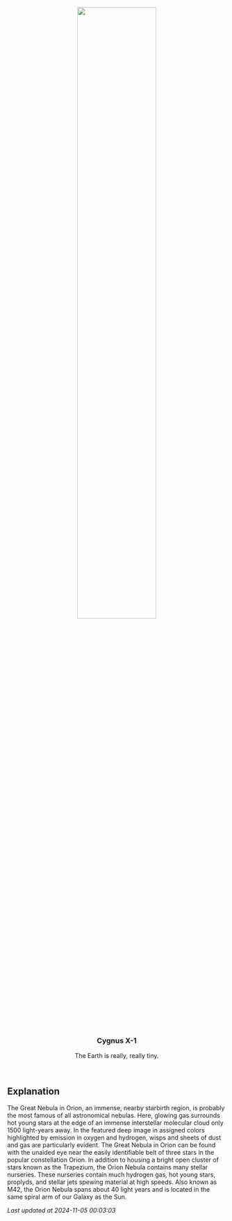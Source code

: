 <p align='center'>
    <img src='https://apod.nasa.gov/apod/image/2411/Orion_Lorand_1992.jpg' width='60%' />
    <h3 align="center">Cygnus X-1</h3>
    <p align="center">The Earth is really, really tiny.</p>
</p>
<br/>

Explanation
--
The Great Nebula in Orion, an immense, nearby starbirth region, is probably the most famous of all astronomical nebulas.  Here, glowing gas surrounds hot young stars at the edge of an immense interstellar molecular cloud only 1500 light-years away.  In the featured deep image in assigned colors highlighted by emission in oxygen and hydrogen, wisps and sheets of dust and gas are particularly evident.  The Great Nebula in Orion can be found with the unaided eye near the easily identifiable belt of three stars in the popular constellation Orion.  In addition to housing a bright open cluster of stars known as the Trapezium, the Orion Nebula contains many stellar nurseries.   These nurseries contain much hydrogen gas, hot young stars, proplyds, and stellar jets spewing material at high speeds.  Also known as M42, the Orion Nebula spans about 40 light years and is located in the same spiral arm of our Galaxy as the Sun.


*Last updated at 2024-11-05 00:03:03*
